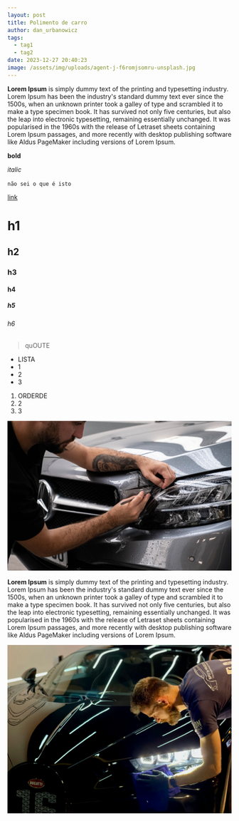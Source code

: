 ```yaml
---
layout: post
title: Polimento de carro
author: dan_urbanowicz
tags:
  - tag1
  - tag2
date: 2023-12-27 20:40:23
image: /assets/img/uploads/agent-j-f6romjsomru-unsplash.jpg
---
```

**Lorem Ipsum** is simply dummy text of the printing and typesetting industry. Lorem Ipsum has been the industry's standard dummy text ever since the 1500s, when an unknown printer took a galley of type and scrambled it to make a type specimen book. It has survived not only five centuries, but also the leap into electronic typesetting, remaining essentially unchanged. It was popularised in the 1960s with the release of Letraset sheets containing Lorem Ipsum passages, and more recently with desktop publishing software like Aldus PageMaker including versions of Lorem Ipsum.



**bold**

*italic*

`não sei o que é isto`

[link](https://driveclean-teste.netlify.app/)

# h1

## h2

### h3

#### h4

##### h5

###### h6

> quOUTE

* LISTA
* 1
* 2
* 3

1. ORDERDE
2. 2
3. 3



![](/assets/img/uploads/deniz-demirci-dljelfmdpoc-unsplash.jpg)

<!--StartFragment-->

**Lorem Ipsum** is simply dummy text of the printing and typesetting industry. Lorem Ipsum has been the industry's standard dummy text ever since the 1500s, when an unknown printer took a galley of type and scrambled it to make a type specimen book. It has survived not only five centuries, but also the leap into electronic typesetting, remaining essentially unchanged. It was popularised in the 1960s with the release of Letraset sheets containing Lorem Ipsum passages, and more recently with desktop publishing software like Aldus PageMaker including versions of Lorem Ipsum.

<!--EndFragment-->

![](/assets/img/uploads/agent-j-f6romjsomru-unsplash.jpg)
